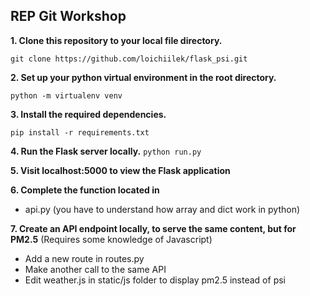 ## REP Git Workshop

**1. Clone this repository to your local file directory.**

``git clone https://github.com/loichiilek/flask_psi.git``

**2. Set up your python virtual environment in the root directory.**

``python -m virtualenv venv``

**3. Install the required dependencies.**

``pip install -r requirements.txt``

**4. Run the Flask server locally.**
``python run.py``

**5. Visit localhost:5000 to view the Flask application**

**6. Complete the function located in**
- api.py (you have to understand how array and dict work in python)


**7. Create an API endpoint locally, to serve the same content, but for PM2.5** (Requires some knowledge of Javascript)
- Add a new route in routes.py
- Make another call to the same API
- Edit weather.js in static/js folder to display pm2.5 instead of psi
